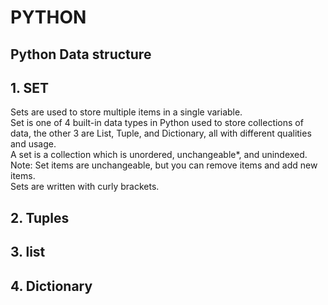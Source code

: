 # PYTHON 
## Python Data structure
## 1. SET
Sets are used to store multiple items in a single variable. <br>
Set is one of 4 built-in data types in Python used to store collections of data, the other 3 are List, Tuple, and Dictionary, all with different qualities and usage.<br>
A set is a collection which is unordered, unchangeable*, and unindexed.<br>
Note: Set items are unchangeable, but you can remove items and add new items.<br>
Sets are written with curly brackets.<br>
## 2. Tuples
## 3. list
## 4. Dictionary
